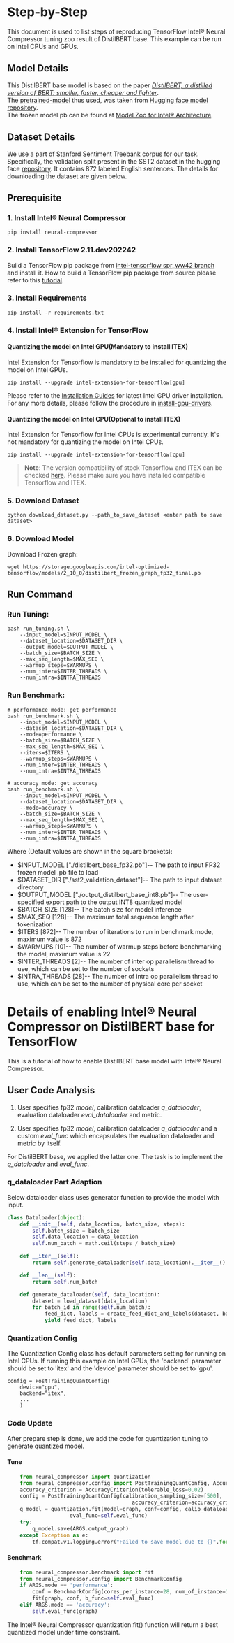 Step-by-Step
============

This document is used to list steps of reproducing TensorFlow Intel® Neural Compressor tuning zoo result of DistilBERT base. This example can be run on Intel CPUs and GPUs.

## Model Details
This DistilBERT base model is based on the paper [*DistilBERT, a distilled version of BERT: smaller, faster, cheaper and lighter*](https://arxiv.org/abs/1910.01108). \
The [pretrained-model](https://huggingface.co/distilbert-base-uncased-finetuned-sst-2-english?text=I+like+you.+I+love+you) thus used, was taken from [Hugging face model repository](https://huggingface.co/models). \
The frozen model pb can be found at [Model Zoo for Intel® Architecture](https://github.com/IntelAI/models/tree/master/models/language_modeling/tensorflow/distilbert_base/inference).

## Dataset Details
We use a part of Stanford Sentiment Treebank corpus for our task. Specifically, the validation split present in the SST2 dataset in the hugging face [repository](https://huggingface.co/datasets/sst2). It contains 872 labeled English sentences. The details for downloading the dataset are given below. 

## Prerequisite

### 1. Install Intel® Neural Compressor
```shell
pip install neural-compressor
```

### 2. Install TensorFlow 2.11.dev202242
Build a TensorFlow pip package from [intel-tensorflow spr_ww42 branch](https://github.com/Intel-tensorflow/tensorflow/tree/spr_ww42) and install it. How to build a TensorFlow pip package from source please refer to this [tutorial](https://www.tensorflow.org/install/source).

### 3. Install Requirements
```shell
pip install -r requirements.txt
```

### 4. Install Intel® Extension for TensorFlow

#### Quantizing the model on Intel GPU(Mandatory to install ITEX)
Intel Extension for Tensorflow is mandatory to be installed for quantizing the model on Intel GPUs.

```shell
pip install --upgrade intel-extension-for-tensorflow[gpu]
```
Please refer to the [Installation Guides](https://dgpu-docs.intel.com/installation-guides/ubuntu/ubuntu-focal-dc.html) for latest Intel GPU driver installation.
For any more details, please follow the procedure in [install-gpu-drivers](https://github.com/intel-innersource/frameworks.ai.infrastructure.intel-extension-for-tensorflow.intel-extension-for-tensorflow/blob/master/docs/install/install_for_gpu.md#install-gpu-drivers).

#### Quantizing the model on Intel CPU(Optional to install ITEX)
Intel Extension for Tensorflow for Intel CPUs is experimental currently. It's not mandatory for quantizing the model on Intel CPUs.

```shell
pip install --upgrade intel-extension-for-tensorflow[cpu]
```

> **Note**: 
> The version compatibility of stock Tensorflow and ITEX can be checked [here](https://github.com/intel/intel-extension-for-tensorflow#compatibility-table). Please make sure you have installed compatible Tensorflow and ITEX.

### 5. Download Dataset
```shell
python download_dataset.py --path_to_save_dataset <enter path to save dataset>
```

### 6. Download Model
Download Frozen graph:
```shell
wget https://storage.googleapis.com/intel-optimized-tensorflow/models/2_10_0/distilbert_frozen_graph_fp32_final.pb
```

## Run Command
### Run Tuning:
```shell
bash run_tuning.sh \
    --input_model=$INPUT_MODEL \
    --dataset_location=$DATASET_DIR \
    --output_model=$OUTPUT_MODEL \
    --batch_size=$BATCH_SIZE \
    --max_seq_length=$MAX_SEQ \
    --warmup_steps=$WARMUPS \
    --num_inter=$INTER_THREADS \
    --num_intra=$INTRA_THREADS
```
### Run Benchmark:
```shell
# performance mode: get performance
bash run_benchmark.sh \
    --input_model=$INPUT_MODEL \
    --dataset_location=$DATASET_DIR \
    --mode=performance \
    --batch_size=$BATCH_SIZE \
    --max_seq_length=$MAX_SEQ \
    --iters=$ITERS \
    --warmup_steps=$WARMUPS \
    --num_inter=$INTER_THREADS \
    --num_intra=$INTRA_THREADS
```

```shell
# accuracy mode: get accuracy
bash run_benchmark.sh \
    --input_model=$INPUT_MODEL \
    --dataset_location=$DATASET_DIR \
    --mode=accuracy \
    --batch_size=$BATCH_SIZE \
    --max_seq_length=$MAX_SEQ \
    --warmup_steps=$WARMUPS \
    --num_inter=$INTER_THREADS \
    --num_intra=$INTRA_THREADS
```

Where (Default values are shown in the square brackets):
   * $INPUT_MODEL ["./distilbert_base_fp32.pb"]-- The path to input FP32 frozen model .pb file to load
   * $DATASET_DIR ["./sst2_validation_dataset"]-- The path to input dataset directory
   * $OUTPUT_MODEL ["./output_distilbert_base_int8.pb"]-- The user-specified export path to the output INT8 quantized model
   * $BATCH_SIZE [128]-- The batch size for model inference
   * $MAX_SEQ [128]-- The maximum total sequence length after tokenization
   * $ITERS [872]-- The number of iterations to run in benchmark mode, maximum value is 872
   * $WARMUPS [10]-- The number of warmup steps before benchmarking the model, maximum value is 22
   * $INTER_THREADS [2]-- The number of inter op parallelism thread to use, which can be set to the number of sockets
   * $INTRA_THREADS [28]-- The number of intra op parallelism thread to use, which can be set to the number of physical core per socket


Details of enabling Intel® Neural Compressor on DistilBERT base for TensorFlow
=========================

This is a tutorial of how to enable DistilBERT base model with Intel® Neural Compressor.
## User Code Analysis
1. User specifies fp32 *model*, calibration dataloader *q_dataloader*, evaluation dataloader *eval_dataloader* and metric.

2. User specifies fp32 *model*, calibration dataloader *q_dataloader* and a custom *eval_func* which encapsulates the evaluation dataloader and metric by itself.

For DistilBERT base, we applied the latter one. The task is to implement the *q_dataloader* and *eval_func*.


### q_dataloader Part Adaption
Below dataloader class uses generator function to provide the model with input.

```python
class Dataloader(object):
    def __init__(self, data_location, batch_size, steps):
        self.batch_size = batch_size
        self.data_location = data_location
        self.num_batch = math.ceil(steps / batch_size)

    def __iter__(self):
        return self.generate_dataloader(self.data_location).__iter__()

    def __len__(self):
        return self.num_batch

    def generate_dataloader(self, data_location):
        dataset = load_dataset(data_location)
        for batch_id in range(self.num_batch):
            feed_dict, labels = create_feed_dict_and_labels(dataset, batch_id, self.num_batch)
            yield feed_dict, labels
```

### Quantization Config
The Quantization Config class has default parameters setting for running on Intel CPUs. If running this example on Intel GPUs, the 'backend' parameter should be set to 'itex' and the 'device' parameter should be set to 'gpu'.

```
config = PostTrainingQuantConfig(
    device="gpu",
    backend="itex",
    ...
    )
```

### Code Update
After prepare step is done, we add the code for quantization tuning to generate quantized model.

#### Tune
```python
    from neural_compressor import quantization
    from neural_compressor.config import PostTrainingQuantConfig, AccuracyCriterion
    accuracy_criterion = AccuracyCriterion(tolerable_loss=0.02)
    config = PostTrainingQuantConfig(calibration_sampling_size=[500],
                                        accuracy_criterion=accuracy_criterion)
    q_model = quantization.fit(model=graph, conf=config, calib_dataloader=self.dataloader,
                    eval_func=self.eval_func)
    try:
        q_model.save(ARGS.output_graph)
    except Exception as e:
        tf.compat.v1.logging.error("Failed to save model due to {}".format(str(e)))
```
#### Benchmark
```python
    from neural_compressor.benchmark import fit
    from neural_compressor.config import BenchmarkConfig
    if ARGS.mode == 'performance':
        conf = BenchmarkConfig(cores_per_instance=28, num_of_instance=1)
        fit(graph, conf, b_func=self.eval_func)
    elif ARGS.mode == 'accuracy':
        self.eval_func(graph)
```

The Intel® Neural Compressor quantization.fit() function will return a best quantized model under time constraint.
